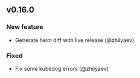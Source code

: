## v0.16.0

### New feature

* Generate helm diff with live release (@zhilyaev)

### Fixed

* Fix some kubedog errors (@zhilyaev)


